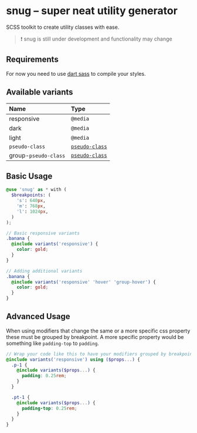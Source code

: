 # snug – super neat utility generator
SCSS toolkit to create utility classes with ease.


> ❗ snug is still under development and functionality may change


## Requirements
For now you need to use [dart sass](https://sass-lang.com/dart-sass) to compile your styles.


## Available variants
Name                 | Type
:--                  | :--
responsive           | `@media`
dark                 | `@media`
light                | `@media`
`pseudo-class`       | [`pseudo-class`](https://developer.mozilla.org/en-US/docs/Web/CSS/Pseudo-classes#alphabetical_index)
group-`pseudo-class` | [`pseudo-class`](https://developer.mozilla.org/en-US/docs/Web/CSS/Pseudo-classes#alphabetical_index)


## Basic Usage
```scss
@use 'snug' as * with (
  $breakpoints: (
    's': 640px,
    'm': 768px,
    'l': 1024px,
  )
);

// Basic responsive variants
.banana {
  @include variants('responsive') {
    color: gold;
  }
}

// Adding additional variants
.banana {
  @include variants('responsive' 'hover' 'group-hover') {
    color: gold;
  }
}
```


## Advanced Usage
When using modifiers that change the same or a more specific css property these must be grouped by breakpoint.
A more specific property would be something like `padding-top` to `padding`.

```scss
// Wrap your code like this to have your modifiers grouped by breakpoint
@include variants('responsive') using ($props...) {
  .p-1 {
    @include variants($props...) {
      padding: 0.25rem;
    }
  }

  .pt-1 {
    @include variants($props...) {
      padding-top: 0.25rem;
    }
  }
}
```
